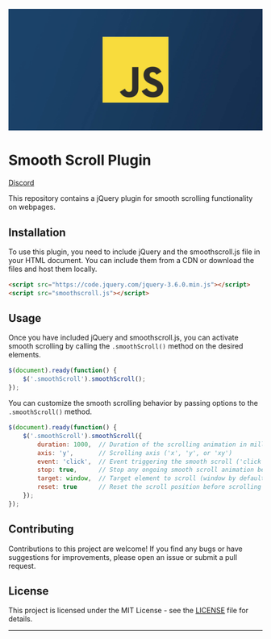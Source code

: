 
[![smooth scrolling](smoothscrolling.png)](https://shivarajpaudel.com.np/)



# Smooth Scroll Plugin
[Discord](https://discord.gg/zuefv8YavH)

This repository contains a jQuery plugin for smooth scrolling functionality on webpages.

## Installation

To use this plugin, you need to include jQuery and the smoothscroll.js file in your HTML document. You can include them from a CDN or download the files and host them locally.

```html
<script src="https://code.jquery.com/jquery-3.6.0.min.js"></script>
<script src="smoothscroll.js"></script>
```

## Usage

Once you have included jQuery and smoothscroll.js, you can activate smooth scrolling by calling the `.smoothScroll()` method on the desired elements.

```javascript
$(document).ready(function() {
    $('.smoothScroll').smoothScroll();
});
```

You can customize the smooth scrolling behavior by passing options to the `.smoothScroll()` method.

```javascript
$(document).ready(function() {
    $('.smoothScroll').smoothScroll({
        duration: 1000,  // Duration of the scrolling animation in milliseconds
        axis: 'y',       // Scrolling axis ('x', 'y', or 'xy')
        event: 'click',  // Event triggering the smooth scroll ('click' by default)
        stop: true,      // Stop any ongoing smooth scroll animation before starting a new one (true by default)
        target: window,  // Target element to scroll (window by default)
        reset: true      // Reset the scroll position before scrolling (true by default)
    });
});
```

## Contributing

Contributions to this project are welcome! If you find any bugs or have suggestions for improvements, please open an issue or submit a pull request.

## License

This project is licensed under the MIT License - see the [LICENSE](LICENSE) file for details.

---

